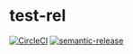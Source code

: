 # test-rel

[![CircleCI](https://circleci.com/gh/jbastias/test-rel.svg?style=svg)](https://circleci.com/gh/jbastias/test-rel)  [![semantic-release](https://img.shields.io/badge/%20%20%F0%9F%93%A6%F0%9F%9A%80-semantic--release-e10079.svg)](https://github.com/semantic-release/semantic-release)

